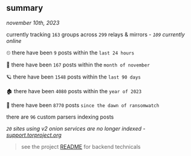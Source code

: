
## summary
_november 10th, 2023_

currently tracking `163` groups across `299` relays & mirrors - _`109` currently online_

⏲ there have been `9` posts within the `last 24 hours`

🦈 there have been `167` posts within the `month of november`

🪐 there have been `1548` posts within the `last 90 days`

🏚 there have been `4080` posts within the `year of 2023`

🦕 there have been `8770` posts `since the dawn of ransomwatch`

there are `96` custom parsers indexing posts

_`20` sites using v2 onion services are no longer indexed - [support.torproject.org](https://support.torproject.org/onionservices/v2-deprecation/)_

> see the project [README](https://github.com/joshhighet/ransomwatch#ransomwatch--) for backend technicals
